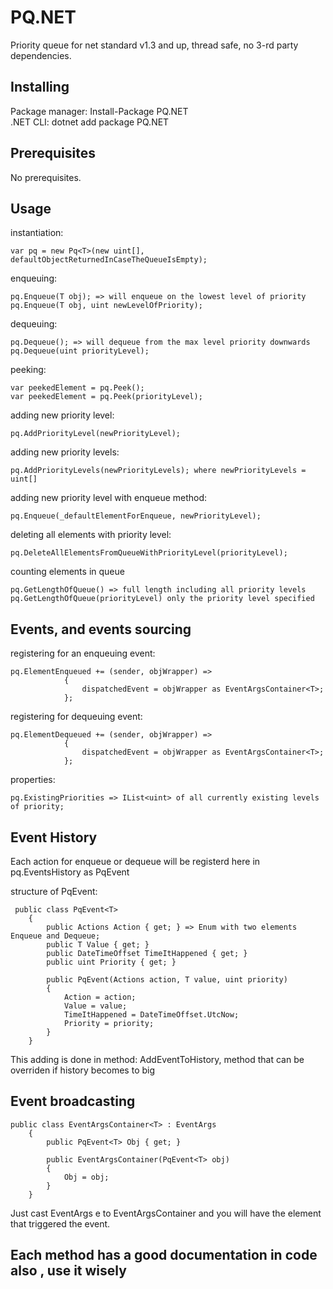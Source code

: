 # PQ.NET

Priority queue for net standard v1.3 and up, thread safe, no 3-rd party dependencies.

## Installing

Package manager: Install-Package PQ.NET  
.NET CLI: dotnet add package PQ.NET
 
## Prerequisites

No prerequisites.

## Usage

instantiation: 
```
var pq = new Pq<T>(new uint[], defaultObjectReturnedInCaseTheQueueIsEmpty);
```

enqueuing:
```
pq.Enqueue(T obj); => will enqueue on the lowest level of priority
pq.Enqueue(T obj, uint newLevelOfPriority);
```

dequeuing:
```
pq.Dequeue(); => will dequeue from the max level priority downwards
pq.Dequeue(uint priorityLevel);
````

peeking:
```
var peekedElement = pq.Peek();
var peekedElement = pq.Peek(priorityLevel);
```

adding new priority level:
```
pq.AddPriorityLevel(newPriorityLevel);
```

adding new priority levels:
```
pq.AddPriorityLevels(newPriorityLevels); where newPriorityLevels = uint[]
```

adding new priority level with enqueue method:
```
pq.Enqueue(_defaultElementForEnqueue, newPriorityLevel);
```

deleting all elements with priority level:
```
pq.DeleteAllElementsFromQueueWithPriorityLevel(priorityLevel);
```

counting elements in queue
```
pq.GetLengthOfQueue() => full length including all priority levels
pq.GetLengthOfQueue(priorityLevel) only the priority level specified
```

## Events, and events sourcing
registering for an enqueuing event: 
```
pq.ElementEnqueued += (sender, objWrapper) =>
            {
                dispatchedEvent = objWrapper as EventArgsContainer<T>;
            };
```

registering for dequeuing event:
```
pq.ElementDequeued += (sender, objWrapper) =>
            {
                dispatchedEvent = objWrapper as EventArgsContainer<T>;
            };
```

properties:
```
pq.ExistingPriorities => IList<uint> of all currently existing levels of priority;
```

## Event History
Each action for enqueue or dequeue will be registerd here in pq.EventsHistory as PqEvent

structure of PqEvent:
```
 public class PqEvent<T>
    {
        public Actions Action { get; } => Enum with two elements Enqueue and Dequeue;
        public T Value { get; }
        public DateTimeOffset TimeItHappened { get; }
        public uint Priority { get; }

        public PqEvent(Actions action, T value, uint priority)
        {
            Action = action;
            Value = value;
            TimeItHappened = DateTimeOffset.UtcNow;
            Priority = priority;
        }
    }
```	
This adding is done in method: AddEventToHistory, method that can be overriden if history becomes to big

## Event broadcasting
```
public class EventArgsContainer<T> : EventArgs
    {
        public PqEvent<T> Obj { get; }

        public EventArgsContainer(PqEvent<T> obj)
        {
            Obj = obj;
        }
    }
```

Just cast EventArgs e to EventArgsContainer<T> and you will have the element that triggered the event.

## Each method has a good documentation in code also , use it wisely

